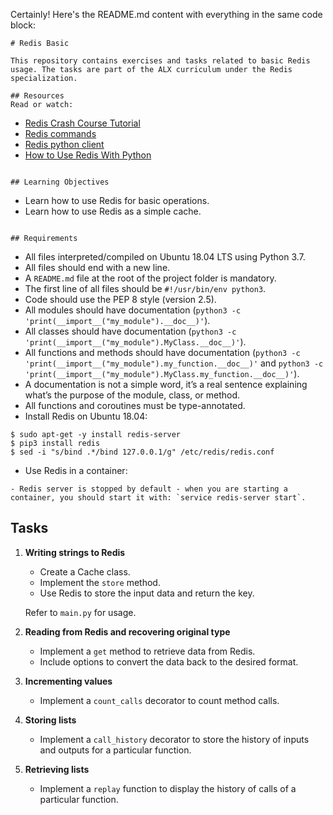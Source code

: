 Certainly! Here's the README.md content with everything in the same code block:

```
# Redis Basic

This repository contains exercises and tasks related to basic Redis usage. The tasks are part of the ALX curriculum under the Redis specialization.

## Resources
Read or watch:

```
- [Redis Crash Course Tutorial](https://www.youtube.com/watch?v=Hbt56gFj998)
- [Redis commands](https://redis.io/docs/latest/commands/)
- [Redis python client](https://redis-py.readthedocs.io/en/stable/)
- [How to Use Redis With Python](https://realpython.com/python-redis/)
```

## Learning Objectives

```
- Learn how to use Redis for basic operations.
- Learn how to use Redis as a simple cache.
```

## Requirements

```
- All files interpreted/compiled on Ubuntu 18.04 LTS using Python 3.7.
- All files should end with a new line.
- A `README.md` file at the root of the project folder is mandatory.
- The first line of all files should be `#!/usr/bin/env python3`.
- Code should use the PEP 8 style (version 2.5).
- All modules should have documentation (`python3 -c 'print(__import__("my_module").__doc__)'`).
- All classes should have documentation (`python3 -c 'print(__import__("my_module").MyClass.__doc__)'`).
- All functions and methods should have documentation (`python3 -c 'print(__import__("my_module").my_function.__doc__)'` and `python3 -c 'print(__import__("my_module").MyClass.my_function.__doc__)'`).
- A documentation is not a simple word, it’s a real sentence explaining what’s the purpose of the module, class, or method.
- All functions and coroutines must be type-annotated.
- Install Redis on Ubuntu 18.04:

```
$ sudo apt-get -y install redis-server
$ pip3 install redis
$ sed -i "s/bind .*/bind 127.0.0.1/g" /etc/redis/redis.conf
```

- Use Redis in a container:

```
- Redis server is stopped by default - when you are starting a container, you should start it with: `service redis-server start`.
```

## Tasks

1. **Writing strings to Redis**
   - Create a Cache class.
   - Implement the `store` method.
   - Use Redis to store the input data and return the key.

   Refer to `main.py` for usage.

2. **Reading from Redis and recovering original type**
   - Implement a `get` method to retrieve data from Redis.
   - Include options to convert the data back to the desired format.

3. **Incrementing values**
   - Implement a `count_calls` decorator to count method calls.

4. **Storing lists**
   - Implement a `call_history` decorator to store the history of inputs and outputs for a particular function.

5. **Retrieving lists**
   - Implement a `replay` function to display the history of calls of a particular function.
